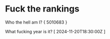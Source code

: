 # Fuck the rankings

Who the hell am I?
{ 5010683 }

What fucking year is it?
[ 2024-11-20T18:30:00Z ]
